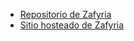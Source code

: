 * [Repositorio de Zafyria](https://github.com/Juojo/zafyria)
* [Sitio hosteado de Zafyria](https://juojo.github.io/zafyria/)
